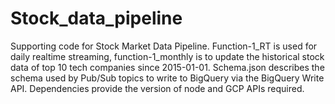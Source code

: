 # Stock_data_pipeline

Supporting code for Stock Market Data Pipeline. Function-1_RT is used for daily realtime streaming, function-1_monthly is to update the historical stock data of top 10 tech companies since 2015-01-01.
Schema.json describes the schema used by Pub/Sub topics to write to BigQuery via the BigQuery Write API.
Dependencies provide the version of node and GCP APIs required.
